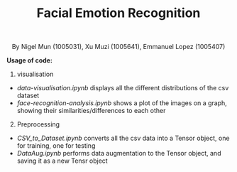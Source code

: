 <h1 align="center">
  Facial Emotion Recognition
</h1>
</br>
<p align="center">
  By Nigel Mun (1005031), Xu Muzi (1005641), Emmanuel Lopez (1005407)
</p>

**Usage of code:**

1. visualisation
- *data-visualisation.ipynb* displays all the different distributions of the csv dataset
- *face-recognition-analysis.ipynb* shows a plot of the images on a graph, showing their similarities/differences to each other

2. Preprocessing
- *CSV_to_Dataset.ipynb* converts all the csv data into a Tensor object, one for training, one for testing
- *DataAug.ipynb* performs data augmentation to the Tensor object, and saving it as a new Tensr object




